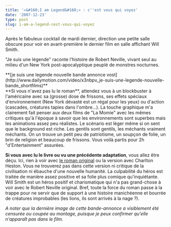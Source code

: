 ```yaml
---
title: '«&#160;I am Legend&#160;» : c''est vous qui voyez'
date: '2007-12-23'
type: post
slug: i-am-a-legend-cest-vous-qui-voyez
---
```


Après le fabuleux cocktail de mardi dernier, direction une petite salle obscure pour voir en avant-première le dernier film en salle affichant Will Smith.

"Je suis une légende" raconte l'histoire de Robert Neville, vivant seul au milieu d'un New York post-apocalyptique peuplé de monstres nocturnes.

<div>
**[je suis une legende nouvelle bande annonce vost](http://www.dailymotion.com/video/x3nbpv_je-suis-une-legende-nouvelle-bande_shortfilms)**</div>

<div>**Si vous n'avez pas lu le roman**, attendez vous à un blockbuster à l'américaine avec sa (grosse) dose de frissons, ses effets spéciaux d'environnement (New York dévasté est un régal pour les yeux) ou d'action (cascades, créatures tapies dans l'ombre…). La touche graphique m'a clairement fait penser aux deux films de "La Momie" avec les mêmes critiques qu'à l'époque à savoir que les environnements sont superbes mais les animations assez peu réalistes. Le scénario est léger même si on sent que le background est riche. Les gentils sont gentils, les méchants vraiment méchants. On un trouve un petit peu de patriotisme, un soupçon de folie, un brin de religion et beaucoup de frissons. Vous voilà partis pour 2h "d'Entertainment" assurées.</div>

**Si vous avec lu le livre ou vu une précédente adaptation**, vous allez être déçu. Ici, rien à voir avec [le roman original](http://fr.wikipedia.org/wiki/Je_suis_une_l%C3%A9gende#Adaptations) ou la version avec Charlton Heston. Vous ne trouverez pas dans cette version ni critique de la civilisation ni ébauche d'une nouvelle humanité. La culpabilité du héros est traitée de manière assez positive et sa folie plus comique qu'inquiétante. Will Smith est un héros positif et charismatique qui n'a pas grand-chose à voir avec le Robert Neville original. Bref, toute la force du roman passe à la trappe pour ne servir que de support à une histoire manichéenne et bourrée de créatures improbables (les lions, ils sont arrivés à la nage&nbsp;?).

_A noter que la dernière image de cette bande-annonce a visiblement été censurée ou coupée au montage, puisque je peux confirmer qu'elle n'apparaît pas dans le film._
